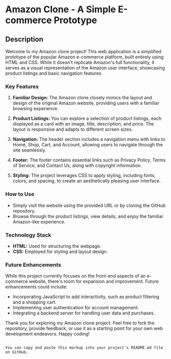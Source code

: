 # Amazon Clone - A Simple E-commerce Prototype

## Description

Welcome to my Amazon clone project! This web application is a simplified prototype of the popular Amazon e-commerce platform, built entirely using HTML and CSS. While it doesn't replicate Amazon's full functionality, it serves as a visual representation of the Amazon user interface, showcasing product listings and basic navigation features.

### Key Features

1. **Familiar Design:** The Amazon clone closely mimics the layout and design of the original Amazon website, providing users with a familiar browsing experience.

2. **Product Listings:** You can explore a selection of product listings, each displayed as a card with an image, title, description, and price. The layout is responsive and adapts to different screen sizes.

3. **Navigation:** The header section includes a navigation menu with links to Home, Shop, Cart, and Account, allowing users to navigate through the site seamlessly.

4. **Footer:** The footer contains essential links such as Privacy Policy, Terms of Service, and Contact Us, along with copyright information.

5. **Styling:** The project leverages CSS to apply styling, including fonts, colors, and spacing, to create an aesthetically pleasing user interface.

### How to Use

- Simply visit the website using the provided URL or by cloning the GitHub repository.
- Browse through the product listings, view details, and enjoy the familiar Amazon-like experience.

### Technology Stack

- **HTML:** Used for structuring the webpage.
- **CSS:** Employed for styling and layout design.


### Future Enhancements

While this project currently focuses on the front-end aspects of an e-commerce website, there's room for expansion and improvement. Future enhancements could include:

- Incorporating JavaScript to add interactivity, such as product filtering and a shopping cart.
- Implementing user authentication for account management.
- Integrating a backend server for handling user data and purchases.

Thank you for exploring my Amazon clone project. Feel free to fork the repository, provide feedback, or use it as a starting point for your own web development endeavors. Happy coding!
```

You can copy and paste this markup into your project's README.md file on GitHub.
